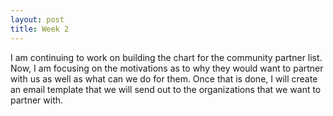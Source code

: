 ```yaml
---
layout: post
title: Week 2
---
```


I am continuing to work on building the chart for the community partner list. Now, I am focusing on the motivations as to why they would want to partner with us as well as what can we do for them. Once that is done, I will create an email template that we will send out to the organizations that we want to partner with.

